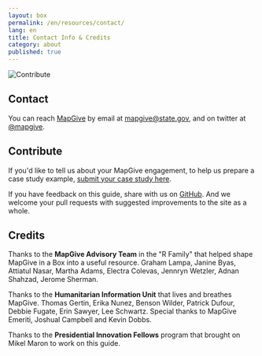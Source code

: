 ```yaml
---
layout: box
permalink: /en/resources/contact/
lang: en
title: Contact Info & Credits
category: about
published: true
---
```


![Contribute]({{site.baseurl}}/assets/img/osmgeoweek.jpg)

## Contact

You can reach [MapGive](http://mapgive.state.gov/) by email at [mapgive@state.gov](mailto:mapgive@state.gov), and on twitter at [@mapgive](https://twitter.com/mapgive).<!--, or through this contact form -->

## Contribute

If you'd like to tell us about your MapGive engagement, to help us prepare a case study example, [submit your case study here](https://docs.google.com/forms/d/1Y4t-KKUOqvQAK3IURH256TSbjGORjIEf8c3Doa0-nI8/viewform).

If you have feedback on this guide, share with us on [GitHub](https://github.com/state-hiu/mapgive-in-a-box/issues). And we welcome your pull requests with suggested improvements to the site as a whole.

## Credits

Thanks to the **MapGive Advisory Team** in the "R Family" that helped shape MapGive in a Box into a useful resource. Graham Lampa, Janine Byas, Attiatul Nasar, Martha Adams, Electra Colevas, Jennryn Wetzler, Adnan Shahzad, Jerome Sherman.

Thanks to the **Humanitarian Information Unit** that lives and breathes MapGive. Thomas Gertin, Erika Nunez, Benson Wilder, Patrick Dufour, Debbie Fugate, Erin Sawyer, Lee Schwartz. Special thanks to MapGive Emeriti, Joshual Campbell and Kevin Dobbs.

Thanks to the **Presidential Innovation Fellows** program that brought on Mikel Maron to work on this guide.

